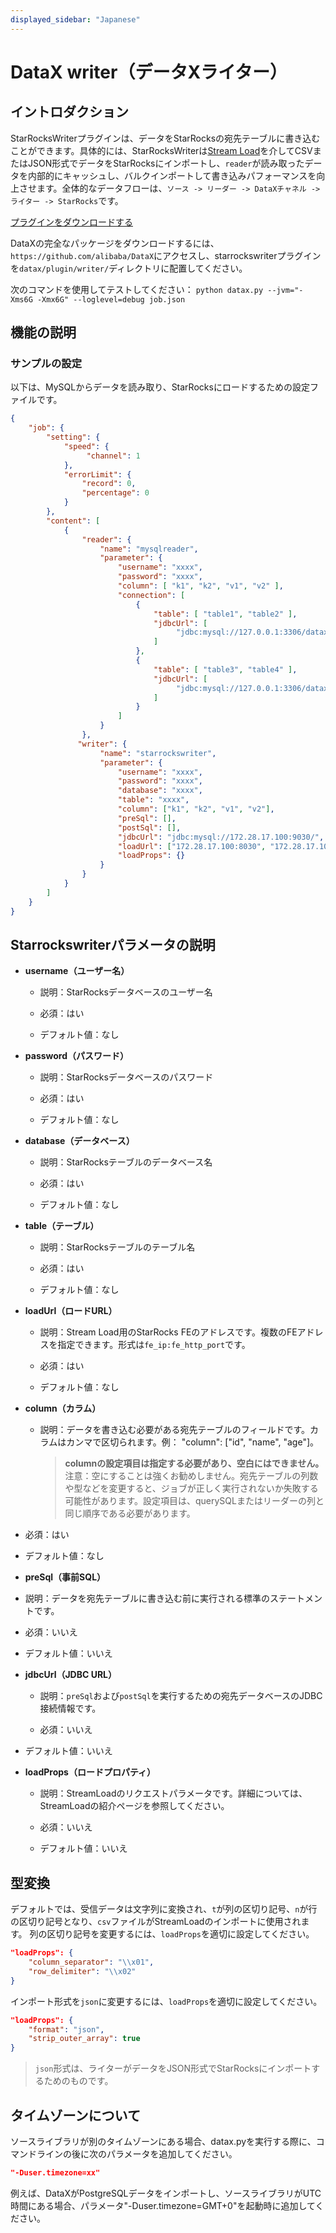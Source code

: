 ```yaml
---
displayed_sidebar: "Japanese"
---
```


# DataX writer（データXライター）

## イントロダクション

StarRocksWriterプラグインは、データをStarRocksの宛先テーブルに書き込むことができます。具体的には、StarRocksWriterは[Stream Load](./StreamLoad.md)を介してCSVまたはJSON形式でデータをStarRocksにインポートし、`reader`が読み取ったデータを内部的にキャッシュし、バルクインポートして書き込みパフォーマンスを向上させます。全体的なデータフローは、`ソース -> リーダー -> DataXチャネル -> ライター -> StarRocks`です。

[プラグインをダウンロードする](https://github.com/StarRocks/DataX/releases)

DataXの完全なパッケージをダウンロードするには、`https://github.com/alibaba/DataX`にアクセスし、starrockswriterプラグインを`datax/plugin/writer/`ディレクトリに配置してください。

次のコマンドを使用してテストしてください：
`python datax.py --jvm="-Xms6G -Xmx6G" --loglevel=debug job.json`

## 機能の説明

### サンプルの設定

以下は、MySQLからデータを読み取り、StarRocksにロードするための設定ファイルです。

```json
{
    "job": {
        "setting": {
            "speed": {
                 "channel": 1
            },
            "errorLimit": {
                "record": 0,
                "percentage": 0
            }
        },
        "content": [
            {
                "reader": {
                    "name": "mysqlreader",
                    "parameter": {
                        "username": "xxxx",
                        "password": "xxxx",
                        "column": [ "k1", "k2", "v1", "v2" ],
                        "connection": [
                            {
                                "table": [ "table1", "table2" ],
                                "jdbcUrl": [
                                     "jdbc:mysql://127.0.0.1:3306/datax_test1"
                                ]
                            },
                            {
                                "table": [ "table3", "table4" ],
                                "jdbcUrl": [
                                     "jdbc:mysql://127.0.0.1:3306/datax_test2"
                                ]
                            }
                        ]
                    }
                },
               "writer": {
                    "name": "starrockswriter",
                    "parameter": {
                        "username": "xxxx",
                        "password": "xxxx",
                        "database": "xxxx",
                        "table": "xxxx",
                        "column": ["k1", "k2", "v1", "v2"],
                        "preSql": [],
                        "postSql": [], 
                        "jdbcUrl": "jdbc:mysql://172.28.17.100:9030/",
                        "loadUrl": ["172.28.17.100:8030", "172.28.17.100:8030"],
                        "loadProps": {}
                    }
                }
            }
        ]
    }
}

```

## Starrockswriterパラメータの説明

* **username（ユーザー名）**

  * 説明：StarRocksデータベースのユーザー名

  * 必須：はい

  * デフォルト値：なし

* **password（パスワード）**

  * 説明：StarRocksデータベースのパスワード

  * 必須：はい

  * デフォルト値：なし

* **database（データベース）**

  * 説明：StarRocksテーブルのデータベース名

  * 必須：はい

  * デフォルト値：なし

* **table（テーブル）**

  * 説明：StarRocksテーブルのテーブル名

  * 必須：はい

  * デフォルト値：なし

* **loadUrl（ロードURL）**

  * 説明：Stream Load用のStarRocks FEのアドレスです。複数のFEアドレスを指定できます。形式は`fe_ip:fe_http_port`です。

  * 必須：はい

  * デフォルト値：なし

* **column（カラム）**

  * 説明：データを書き込む必要がある宛先テーブルのフィールドです。カラムはカンマで区切られます。例： "column": ["id", "name", "age"]。
    >**columnの設定項目は指定する必要があり、空白にはできません。**
    >注意：空にすることは強くお勧めしません。宛先テーブルの列数や型などを変更すると、ジョブが正しく実行されないか失敗する可能性があります。設定項目は、querySQLまたはリーダーの列と同じ順序である必要があります。

* 必須：はい

* デフォルト値：なし

* **preSql（事前SQL）**

* 説明：データを宛先テーブルに書き込む前に実行される標準のステートメントです。

* 必須：いいえ

* デフォルト値：いいえ

* **jdbcUrl（JDBC URL）**

  * 説明：`preSql`および`postSql`を実行するための宛先データベースのJDBC接続情報です。
  
  * 必須：いいえ

* デフォルト値：いいえ

* **loadProps（ロードプロパティ）**

  * 説明：StreamLoadのリクエストパラメータです。詳細については、StreamLoadの紹介ページを参照してください。

  * 必須：いいえ

  * デフォルト値：いいえ

## 型変換

デフォルトでは、受信データは文字列に変換され、`t`が列の区切り記号、`n`が行の区切り記号となり、`csv`ファイルがStreamLoadのインポートに使用されます。
列の区切り記号を変更するには、`loadProps`を適切に設定してください。

```json
"loadProps": {
    "column_separator": "\\x01",
    "row_delimiter": "\\x02" 
}
```

インポート形式を`json`に変更するには、`loadProps`を適切に設定してください。

```json
"loadProps": {
    "format": "json",
    "strip_outer_array": true
}
```

> `json`形式は、ライターがデータをJSON形式でStarRocksにインポートするためのものです。

## タイムゾーンについて

ソースライブラリが別のタイムゾーンにある場合、datax.pyを実行する際に、コマンドラインの後に次のパラメータを追加してください。

```json
"-Duser.timezone=xx"
```

例えば、DataXがPostgreSQLデータをインポートし、ソースライブラリがUTC時間にある場合、パラメータ"-Duser.timezone=GMT+0"を起動時に追加してください。
